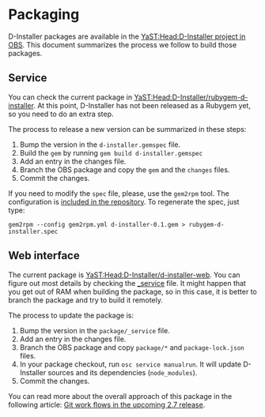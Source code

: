 # Packaging

D-Installer packages are available in the [YaST:Head:D-Installer project in
OBS](https://build.opensuse.org/project/show/YaST:Head:D-Installer). This document summarizes the
process we follow to build those packages.

## Service

You can check the current package in
[YaST:Head:D-Installer/rubygem-d-installer](https://build.opensuse.org/package/show/YaST:Head:D-Installer/rubygem-d-installer).
At this point, D-Installer has not been released as a Rubygem yet, so you need to do an extra step.

The process to release a new version can be summarized in these steps:

1. Bump the version in the `d-installer.gemspec` file.
2. Build the `gem` by running `gem build d-installer.gemspec`
3. Add an entry in the changes file.
4. Branch the OBS package and copy the `gem` and the `changes` files.
5. Commit the changes.

If you need to modify the `spec` file, please, use the `gem2rpm` tool. The configuration is [included
in the repository](./yastd/package/gem2rpm.yml). To regenerate the spec, just type:

    gem2rpm --config gem2rpm.yml d-installer-0.1.gem > rubygem-d-installer.spec

## Web interface

The current package is
[YaST:Head:D-Installer/d-installer-web](https://build.opensuse.org/package/show/YaST:Head:D-Installer/rubygem-d-installer).
You can figure out most details by checking the
[_service](_./web/package/_service) file. It might happen that you get
out of RAM when building the package, so in this case, it is better to
branch the package and try to build it remotely.

The process to update the package is:

1. Bump the version in the `package/_service` file.
2. Add an entry in the changes file.
3. Branch the OBS package and copy `package/*` and `package-lock.json` files.
4. In your package checkout, run `osc service manualrun`. It will update D-Installer sources and its
   dependencies (`node_modules`).
5. Commit the changes.

You can read more about the overall approach of this package in the following article: [Git work
flows in the upcoming 2.7 release](https://openbuildservice.org/2016/04/08/new_git_in_27/).
